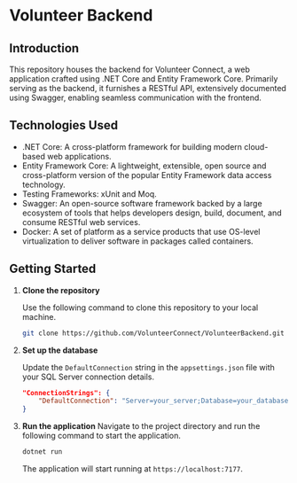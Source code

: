 # Volunteer Backend

## Introduction

This repository houses the backend for Volunteer Connect, a web application crafted using .NET Core and Entity Framework Core. Primarily serving as the backend, it furnishes a RESTful API, extensively documented using Swagger, enabling seamless communication with the frontend.

## Technologies Used

-   .NET Core: A cross-platform framework for building modern cloud-based web applications.
-   Entity Framework Core: A lightweight, extensible, open source and cross-platform version of the popular Entity Framework data access technology.
-   Testing Frameworks: xUnit and Moq.
-   Swagger: An open-source software framework backed by a large ecosystem of tools that helps developers design, build, document, and consume RESTful web services.
-   Docker: A set of platform as a service products that use OS-level virtualization to deliver software in packages called containers.

## Getting Started

1. **Clone the repository**

    Use the following command to clone this repository to your local machine.

    ```bash
    git clone https://github.com/VolunteerConnect/VolunteerBackend.git
    ```

2. **Set up the database**

    Update the `DefaultConnection` string in the `appsettings.json` file with your SQL Server connection details.

    ```json
    "ConnectionStrings": {
        "DefaultConnection": "Server=your_server;Database=your_database;User Id=your_user;Password=your_password;"
    }
    ```

3. **Run the application**
   Navigate to the project directory and run the following command to start the application.

    ```bash
    dotnet run
    ```

    The application will start running at `https://localhost:7177`.
